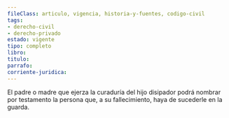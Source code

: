 ```yaml
---
fileClass: articulo, vigencia, historia-y-fuentes, codigo-civil
tags:
- derecho-civil
- derecho-privado
estado: vigente
tipo: completo
libro:
titulo:
parrafo:
corriente-juridica:
---
```

El padre o madre que ejerza la curaduría del hijo disipador podrá nombrar por testamento la persona que, a su fallecimiento, haya de sucederle en la guarda.